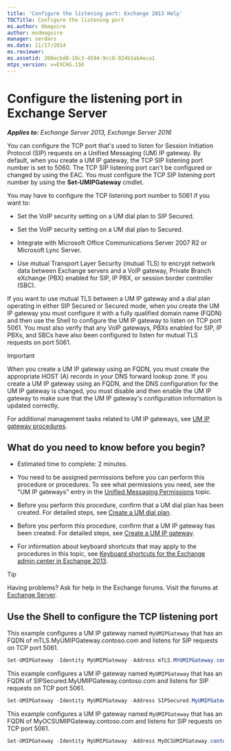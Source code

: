 ```yaml
---
title: 'Configure the listening port: Exchange 2013 Help'
TOCTitle: Configure the listening port
ms.author: dmaguire
author: msdmaguire
manager: serdars
ms.date: 11/17/2014
ms.reviewer: 
ms.assetid: 200ecbd8-18c3-4594-9cc8-924b3ab4eca1
mtps_version: v=EXCHG.150
---
```


# Configure the listening port in Exchange Server

_**Applies to:** Exchange Server 2013, Exchange Server 2016_

You can configure the TCP port that's used to listen for Session Initiation Protocol (SIP) requests on a Unified Messaging (UM) IP gateway. By default, when you create a UM IP gateway, the TCP SIP listening port number is set to 5060. The TCP SIP listening port can't be configured or changed by using the EAC. You must configure the TCP SIP listening port number by using the **Set-UMIPGateway** cmdlet.

You may have to configure the TCP listening port number to 5061 if you want to:

- Set the VoIP security setting on a UM dial plan to SIP Secured.

- Set the VoIP security setting on a UM dial plan to Secured.

- Integrate with Microsoft Office Communications Server 2007 R2 or Microsoft Lync Server.

- Use mutual Transport Layer Security (mutual TLS) to encrypt network data between Exchange servers and a VoIP gateway, Private Branch eXchange (PBX) enabled for SIP, IP PBX, or session border controller (SBC).

If you want to use mutual TLS between a UM IP gateway and a dial plan operating in either SIP Secured or Secured mode, when you create the UM IP gateway you must configure it with a fully qualified domain name (FQDN) and then use the Shell to configure the UM IP gateway to listen on TCP port 5061. You must also verify that any VoIP gateways, PBXs enabled for SIP, IP PBXs, and SBCs have also been configured to listen for mutual TLS requests on port 5061.

> [!IMPORTANT]
> When you create a UM IP gateway using an FQDN, you must create the appropriate HOST (A) records in your DNS forward lookup zone. If you create a UM IP gateway using an FQDN, and the DNS configuration for the UM IP gateway is changed, you must disable and then enable the UM IP gateway to make sure that the UM IP gateway's configuration information is updated correctly.

For additional management tasks related to UM IP gateways, see [UM IP gateway procedures](um-ip-gateway-procedures-exchange-2013-help.md).

## What do you need to know before you begin?

- Estimated time to complete: 2 minutes.

- You need to be assigned permissions before you can perform this procedure or procedures. To see what permissions you need, see the "UM IP gateways" entry in the [Unified Messaging Permissions](http://technet.microsoft.com/library/d326c3bc-8f33-434a-bf02-a83cc26a5498.aspx) topic.

- Before you perform this procedure, confirm that a UM dial plan has been created. For detailed steps, see [Create a UM dial plan](create-um-dial-plan-exchange-2013-help.md).

- Before you perform this procedure, confirm that a UM IP gateway has been created. For detailed steps, see [Create a UM IP gateway](create-um-ip-gateway-exchange-2013-help.md).

- For information about keyboard shortcuts that may apply to the procedures in this topic, see [Keyboard shortcuts for the Exchange admin center in Exchange 2013](keyboard-shortcuts-in-the-exchange-admin-center-2013-help.md).

> [!TIP]
> Having problems? Ask for help in the Exchange forums. Visit the forums at [Exchange Server](https://go.microsoft.com/fwlink/p/?linkId=60612).

## Use the Shell to configure the TCP listening port

This example configures a UM IP gateway named `MyUMIPGateway` that has an FQDN of mTLS.MyUMIPGateway.contoso.com and listens for SIP requests on TCP port 5061.

```powershell
Set-UMIPGateway -Identity MyUMIPGateway -Address mTLS.MYUMIPGateway.contoso.com -Port 5061
```

This example configures a UM IP gateway named `MyUMIPGateway` that has an FQDN of SIPSecured.MyUMIPGateway.contoso.com and listens for SIP requests on TCP port 5061.

```powershell
Set-UMIPGateway -Identity MyUMIPGateway -Address SIPSecured.MyUMIPGateway.contoso.com -Port 5061
```

This example configures a UM IP gateway named `MyUMIPGateway` that has an FQDN of MyOCSUMIPGateway.contoso.com and listens for SIP requests on TCP port 5061.

```powershell
Set-UMIPGateway -Identity MyUMIPGateway -Address MyOCSUMIPGateway.contoso.com -Port 5061
```
